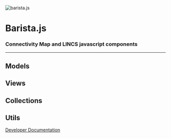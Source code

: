 ![barista.js](http://coreyflynn.github.io/Bellhop/img/cmap_broad_logo_small.png)

# **Barista.js**
### Connectivity Map and LINCS javascript components
------

## **Models**

## **Views**

## **Collections**

## **Utils**

[Developer Documentation](http://url.com/)

